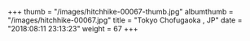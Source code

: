 +++
thumb = "/images/hitchhike-00067-thumb.jpg"
albumthumb = "/images/hitchhike-00067.jpg"
title = "Tokyo Chofugaoka , JP"
date = "2018:08:11 23:13:23"
weight = 67
+++
